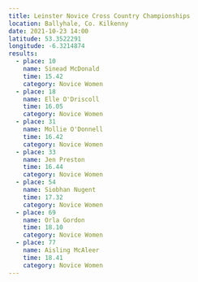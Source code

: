 ```yaml
---
title: Leinster Novice Cross Country Championships
location: Ballyhale, Co. Kilkenny
date: 2021-10-23 14:00
latitude: 53.3522291
longitude: -6.3214874
results:
  - place: 10
    name: Sinead McDonald
    time: 15.42
    category: Novice Women
  - place: 18
    name: Elle O'Driscoll
    time: 16.05
    category: Novice Women
  - place: 31
    name: Mollie O'Donnell
    time: 16.42
    category: Novice Women
  - place: 33
    name: Jen Preston
    time: 16.44
    category: Novice Women
  - place: 54
    name: Siobhan Nugent
    time: 17.32
    category: Novice Women
  - place: 69
    name: Orla Gordon
    time: 18.10
    category: Novice Women
  - place: 77
    name: Aisling McAleer
    time: 18.41
    category: Novice Women
---
```

